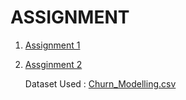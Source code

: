 # ASSIGNMENT

1. [Assignment 1](https://github.com/IBM-EPBL/IBM-Project-38740-1660385095/blob/main/Assignment_1_S_PRIYADHARSHINI.ipynb)
2. [Assginment 2](https://github.com/IBM-EPBL/IBM-Project-38740-1660385095/blob/main/ASSIGNMENTS/Team%20Member3-S_PRIYADHARSHINI/ASSIGNMENT2_S_PRIYADHARSHINI.ipynb)
    
    Dataset Used : [Churn_Modelling.csv](https://github.com/IBM-EPBL/IBM-Project-38740-1660385095/blob/main/ASSIGNMENTS/Team%20Member3-S_PRIYADHARSHINI/Churn_Modelling.csv)
